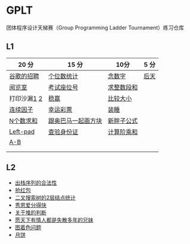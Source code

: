# GPLT
团体程序设计天梯赛（Group Programming Ladder Tournament）练习仓库



## L1

| 20 分                                                        | 15 分                                                        | 10分                                                         | 5 分                                                         |
| ------------------------------------------------------------ | ------------------------------------------------------------ | ------------------------------------------------------------ | ------------------------------------------------------------ |
| [谷歌的招聘](https://github.com/hairrrrr/GPLT/tree/main/src/day1#L1-7-%E8%B0%B7%E6%AD%8C%E7%9A%84%E6%8B%9B%E8%81%98-20%E5%88%86) | [个位数统计](https://github.com/hairrrrr/GPLT/tree/main/src/day2#L1-003-%E4%B8%AA%E4%BD%8D%E6%95%B0%E7%BB%9F%E8%AE%A1-15%E5%88%86) | [念数字](https://github.com/hairrrrr/GPLT/tree/main/src/day3#L1-007-%E5%BF%B5%E6%95%B0%E5%AD%97-10%E5%88%86) | [后天](https://github.com/hairrrrr/GPLT/tree/main/src/day4#7-2-%E5%90%8E%E5%A4%A9-5%E5%88%86) |
| [阅览室](https://github.com/hairrrrr/GPLT/tree/main/src/day1#L1-8-%E9%98%85%E8%A7%88%E5%AE%A4-20%E5%88%86) | [考试座位号](https://github.com/hairrrrr/GPLT/tree/main/src/day2#L1-005-%E8%80%83%E8%AF%95%E5%BA%A7%E4%BD%8D%E5%8F%B7-15%E5%88%86) | [求整数段和](https://github.com/hairrrrr/GPLT/tree/main/src/day3#L1-008-%E6%B1%82%E6%95%B4%E6%95%B0%E6%AE%B5%E5%92%8C-10%E5%88%86) |                                                              |
| 打印沙漏[1](https://github.com/hairrrrr/GPLT/tree/main/src/day2#L1-002-%E6%89%93%E5%8D%B0%E6%B2%99%E6%BC%8F-20%E5%88%86) [2]((https://github.com/hairrrrr/GPLT/tree/main/src/day4#7-8-%E6%89%93%E5%8D%B0%E6%B2%99%E6%BC%8F-20%E5%88%86)) | [稳赢](https://github.com/hairrrrr/GPLT/tree/main/src/day4#7-5-%E7%A8%B3%E8%B5%A2-15%E5%88%86) | [比较大小](https://github.com/hairrrrr/GPLT/tree/main/src/day3#L1-010-%E6%AF%94%E8%BE%83%E5%A4%A7%E5%B0%8F-10%E5%88%86) |                                                              |
| [连续因子](https://github.com/hairrrrr/GPLT/tree/main/src/day2#L1-006-%E8%BF%9E%E7%BB%AD%E5%9B%A0%E5%AD%90-20%E5%88%86) | [幸运彩票](https://github.com/hairrrrr/GPLT/tree/main/src/day4#7-6-%E5%B9%B8%E8%BF%90%E5%BD%A9%E7%A5%A8-15%E5%88%86) | [装睡](https://github.com/hairrrrr/GPLT/tree/main/src/day4#7-3-%E8%A3%85%E7%9D%A1-10%E5%88%86) |                                                              |
| [N个数求和](https://github.com/hairrrrr/GPLT/tree/main/src/day3#L1-009-N%E4%B8%AA%E6%95%B0%E6%B1%82%E5%92%8C-20%E5%88%86) | [跟奥巴马一起画方块](https://github.com/hairrrrr/GPLT/tree/main/src/day5#L1-015-%E8%B7%9F%E5%A5%A5%E5%B7%B4%E9%A9%AC%E4%B8%80%E8%B5%B7%E7%94%BB%E6%96%B9%E5%9D%97-15%E5%88%86) | [新胖子公式](https://github.com/hairrrrr/GPLT/tree/main/src/day4#7-4-%E6%96%B0%E8%83%96%E5%AD%90%E5%85%AC%E5%BC%8F-10%E5%88%86) |                                                              |
| [Left-pad](https://github.com/hairrrrr/GPLT/tree/main/src/day4#7-7-Left-pad-20%E5%88%86) | [查验身份证](https://github.com/hairrrrr/GPLT/tree/main/src/day5#L1-016-%E6%9F%A5%E9%AA%8C%E8%BA%AB%E4%BB%BD%E8%AF%81-15%E5%88%86) | [计算阶乘和](https://github.com/hairrrrr/GPLT/tree/main/src/day5#L1-013-%E8%AE%A1%E7%AE%97%E9%98%B6%E4%B9%98%E5%92%8C-10%E5%88%86) |                                                              |
| [A-B](https://github.com/hairrrrr/GPLT/tree/main/src/day4#L1-011-A-B-20%E5%88%86) |                                                              |                                                              |                                                              |
|                                                              |                                                              |                                                              |                                                              |
|                                                              |                                                              |                                                              |                                                              |



## L2

- [出栈序列的合法性](https://github.com/hairrrrr/GPLT/tree/main/src/day1#L2-1-%E5%87%BA%E6%A0%88%E5%BA%8F%E5%88%97%E7%9A%84%E5%90%88%E6%B3%95%E6%80%A7-25%E5%88%86)
- [抢红包](https://github.com/hairrrrr/GPLT/tree/main/src/day1#L2-2-%E6%8A%A2%E7%BA%A2%E5%8C%85-25%E5%88%86)
- [二叉搜索树的2层结点统计](https://github.com/hairrrrr/GPLT/tree/main/src/day1#L2-3-%E4%BA%8C%E5%8F%89%E6%90%9C%E7%B4%A2%E6%A0%91%E7%9A%842%E5%B1%82%E7%BB%93%E7%82%B9%E7%BB%9F%E8%AE%A1-25%E5%88%86)
- [秀恩爱分得快](https://github.com/hairrrrr/GPLT/tree/main/src/day1#L2-4-%E7%A7%80%E6%81%A9%E7%88%B1%E5%88%86%E5%BE%97%E5%BF%AB-25%E5%88%86)
- [关于堆的判断](https://github.com/hairrrrr/GPLT/tree/main/src/day4#7-9-%E5%85%B3%E4%BA%8E%E5%A0%86%E7%9A%84%E5%88%A4%E6%96%AD-25%E5%88%86)
- [愿天下有情人都是失散多年的兄妹](https://github.com/hairrrrr/GPLT/tree/main/src/day4#7-10-%E6%84%BF%E5%A4%A9%E4%B8%8B%E6%9C%89%E6%83%85%E4%BA%BA%E9%83%BD%E6%98%AF%E5%A4%B1%E6%95%A3%E5%A4%9A%E5%B9%B4%E7%9A%84%E5%85%84%E5%A6%B9-25%E5%88%86)
- [图着色问题](https://github.com/hairrrrr/GPLT/tree/main/src/day5#7-11-%E5%9B%BE%E7%9D%80%E8%89%B2%E9%97%AE%E9%A2%98-25%E5%88%86)
- [月饼](https://github.com/hairrrrr/GPLT/tree/main/src/day5#7-12-%E6%9C%88%E9%A5%BC-25%E5%88%86)